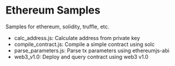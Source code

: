 # Ethereum Samples

Samples for ethereum, solidity, truffle, etc.

* calc_address.js: Calculate address from private key
* compile_contract.js: Compile a simple contract using solc
* parse_parameters.js: Parse tx parameters using ethereumjs-abi
* web3_v1.0: Deploy and query contract using web3 v1.0
